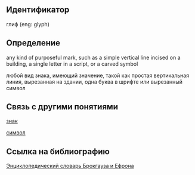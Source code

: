 ## Идентификатор

глиф (eng: glyph)

## Определение

any kind of purposeful mark, such as a simple vertical line incised on a building, a single letter in a script, or a carved symbol

любой вид знака, имеющий значение, такой как простая вертикальная линия, вырезанная на здании, одна буква в шрифте или вырезанный символ

## Связь с другими понятиями

[знак]()

[символ](https://github.com/Dememedp/yapis-course/blob/main/concept/Symbol.md)

## Ссылка на библиографию

[Энциклопедический словарь Брокгауза и Ефрона]()
